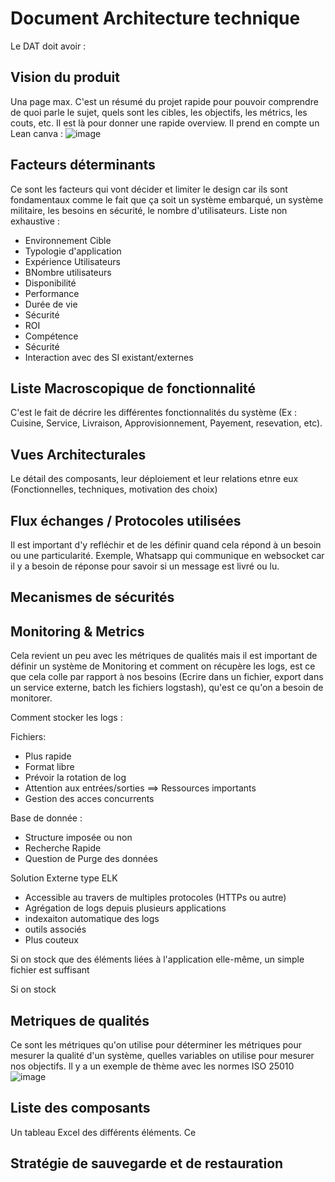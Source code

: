 # Document Architecture technique

Le DAT doit avoir :

## Vision du produit
Una page max. C'est un résumé du projet rapide pour pouvoir comprendre de quoi parle le sujet, quels sont les cibles, les objectifs, les métrics, les couts, etc. Il est là pour donner une rapide overview. Il prend en compte un Lean canva :
![image](https://user-images.githubusercontent.com/58773222/191470125-4ca6fbe8-d87e-49da-92a6-706309fc1aef.png)


## Facteurs déterminants
Ce sont les facteurs qui vont décider et limiter le design car ils sont fondamentaux comme le fait que ça soit un système embarqué, un système militaire, les besoins en sécurité, le nombre d'utilisateurs. Liste non exhaustive :

* Environnement Cible
* Typologie d'application
* Expérience Utilisateurs 
* BNombre utilisateurs
* Disponibilité
* Performance
* Durée de vie
* Sécurité
* ROI
* Compétence
* Sécurité
* Interaction avec des SI existant/externes

## Liste Macroscopique de fonctionnalité

C'est le fait de décrire les différentes fonctionnalités du système (Ex : Cuisine, Service, Livraison, Approvisionnement, Payement, resevation, etc).

## Vues Architecturales
Le détail des composants, leur déploiement et leur relations etnre eux (Fonctionnelles, techniques, motivation des choix)

## Flux échanges / Protocoles utilisées
Il est important d'y refléchir et de les définir quand cela répond à un besoin ou une particularité. Exemple, Whatsapp qui communique en websocket car il y a besoin de réponse pour savoir si un message est livré ou lu.

## Mecanismes de sécurités

## Monitoring & Metrics
Cela revient un peu avec les métriques de qualités mais il est important de définir un système de Monitoring et comment on récupère les logs, est ce que cela colle par rapport à nos besoins (Ecrire dans un fichier, export dans un service externe, batch les fichiers logstash), qu'est ce qu'on a besoin de monitorer.

Comment stocker les logs :

Fichiers:
* Plus rapide
* Format libre
* Prévoir la rotation de log
* Attention aux entrées/sorties ==> Ressources importants
* Gestion des acces concurrents

Base de donnée :
* Structure imposée ou non
* Recherche Rapide
* Question de Purge des données

Solution Externe type ELK
* Accessible au travers de multiples protocoles (HTTPs ou autre)
* Agrégation de logs depuis plusieurs applications 
* indexaiton automatique des logs
* outils associés
* Plus couteux

Si on stock que des éléments liées à l'application elle-même, un simple fichier est suffisant

Si on stock

## Metriques de qualités

Ce sont les métriques qu'on utilise pour déterminer les métriques pour mesurer la qualité d'un système, quelles variables on utilise pour mesurer nos objectifs. Il y a un exemple de thème avec les normes ISO 25010
![image](https://user-images.githubusercontent.com/58773222/191449262-7891f6fe-e614-4a31-86d3-5015a92b551c.png)



## Liste des composants
Un tableau Excel des différents éléments. Ce


## Stratégie de sauvegarde et de restauration
